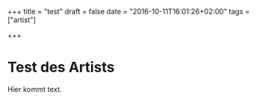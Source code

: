 +++
title = "test"
draft = false
date = "2016-10-11T16:01:26+02:00"
tags = ["artist"]

+++

# Test des Artists

Hier kommt text.